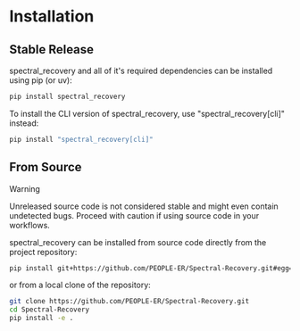 # Installation

## Stable Release

spectral_recovery and all of it's required dependencies can be installed using pip (or uv):

```bash
pip install spectral_recovery
```

To install the CLI version of spectral_recovery, use "spectral_recovery[cli]" instead:

```bash
pip install "spectral_recovery[cli]"
```

## From Source

> [!WARNING]
> Unreleased source code is not considered stable and might even contain undetected bugs. Proceed with caution if using source code in your workflows.

spectral_recovery can be installed from source code directly from the project repository:

```bash
pip install git+https://github.com/PEOPLE-ER/Spectral-Recovery.git#egg=spectral_recovery
```

or from a local clone of the repository:

```bash
git clone https://github.com/PEOPLE-ER/Spectral-Recovery.git
cd Spectral-Recovery
pip install -e .
```